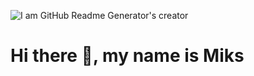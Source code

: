 ![I am GitHub Readme Generator's creator](https://pbs.twimg.com/profile_banners/296933146/1646970361/1500x500)
# Hi there 👋, my name is Miks


